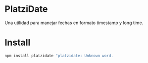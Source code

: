 # PlatziDate
Una utilidad para manejar fechas en formato timestamp y long time. 

# Install

```bash
npm install platzidate "platzidate: Unknown word.

```
